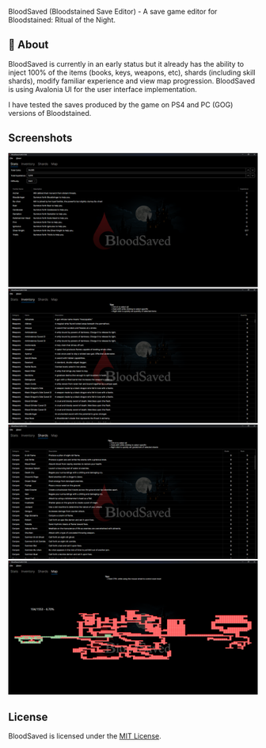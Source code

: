 BloodSaved (Bloodstained Save Editor) - A save game editor for Bloodstained: Ritual of the Night.  


## 📖 About 

BloodSaved is currently in an early status but it already has the ability to inject 100% of the items (books, keys, weapons, etc), shards (including skill shards), modify familiar experience and view map progression.  BloodSaved is using Avalonia UI for the user interface implementation.

I have tested the saves produced by the game on PS4 and PC (GOG) versions of Bloodstained.

## Screenshots

![Stats screen](./images/screen1.png)
![Inventory screen](./images/screen2.png)
![Shards screen](./images/screen3.png)
![Map screen](./images/screen4.png)


## License

BloodSaved is licensed under the [MIT License](license.md).
